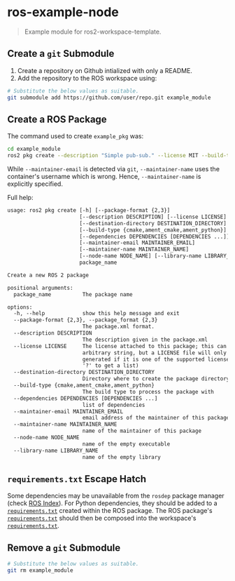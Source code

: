 # ros-example-node

> Example module for ros2-workspace-template.

## Create a `git` Submodule

1. Create a repository on Github intialized with only a README.
2. Add the repository to the ROS workspace using:

```sh
# Substitute the below values as suitable.
git submodule add https://github.com/user/repo.git example_module
```

## Create a ROS Package

The command used to create `example_pkg` was:

```sh
cd example_module
ros2 pkg create --description "Simple pub-sub." --license MIT --build-type ament_python --maintainer-name "John-Henry Lim" example_pkg
```

While `--maintainer-email` is detected via `git`, `--maintainer-name` uses the container's username which is wrong. Hence, `--maintainer-name` is explicitly specified.

Full help:

```txt
usage: ros2 pkg create [-h] [--package-format {2,3}]
                       [--description DESCRIPTION] [--license LICENSE]
                       [--destination-directory DESTINATION_DIRECTORY]
                       [--build-type {cmake,ament_cmake,ament_python}]
                       [--dependencies DEPENDENCIES [DEPENDENCIES ...]]
                       [--maintainer-email MAINTAINER_EMAIL]
                       [--maintainer-name MAINTAINER_NAME]
                       [--node-name NODE_NAME] [--library-name LIBRARY_NAME]
                       package_name

Create a new ROS 2 package

positional arguments:
  package_name          The package name

options:
  -h, --help            show this help message and exit
  --package-format {2,3}, --package_format {2,3}
                        The package.xml format.
  --description DESCRIPTION
                        The description given in the package.xml
  --license LICENSE     The license attached to this package; this can be an
                        arbitrary string, but a LICENSE file will only be
                        generated if it is one of the supported licenses (pass
                        '?' to get a list)
  --destination-directory DESTINATION_DIRECTORY
                        Directory where to create the package directory
  --build-type {cmake,ament_cmake,ament_python}
                        The build type to process the package with
  --dependencies DEPENDENCIES [DEPENDENCIES ...]
                        list of dependencies
  --maintainer-email MAINTAINER_EMAIL
                        email address of the maintainer of this package
  --maintainer-name MAINTAINER_NAME
                        name of the maintainer of this package
  --node-name NODE_NAME
                        name of the empty executable
  --library-name LIBRARY_NAME
                        name of the empty library
```

## `requirements.txt` Escape Hatch

Some dependencies may be unavailable from the `rosdep` package manager (check [ROS Index](https://index.ros.org)). For Python dependencies, they should be added to a [`requirements.txt`](./example_pkg/requirements.txt) created within the ROS package. The ROS package's [`requirements.txt`](./example_pkg/requirements.txt) should then be composed into the workspace's [`requirements.txt`](https://github.com/Interpause/ros2-workspace-template/blob/main/requirements.txt).

## Remove a `git` Submodule

```sh
# Substitute the below values as suitable.
git rm example_module
```
